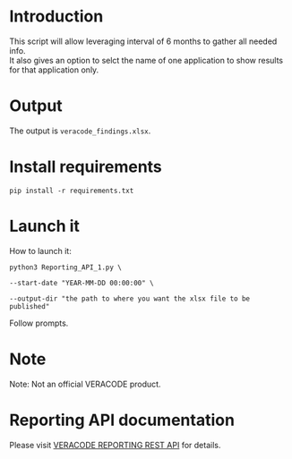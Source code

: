 # Introduction
This script will allow leveraging interval of 6 months to gather all needed info.  
It also gives an option to selct the name of one application to show results for that application only.

# Output
The output is `veracode_findings.xlsx`.

# Install requirements
`pip install -r requirements.txt`

# Launch it
How to launch it:

`python3 Reporting_API_1.py \`

`--start-date "YEAR-MM-DD 00:00:00" \`

`--output-dir "the path to where you want the xlsx file to be published"`

Follow prompts.

# Note
  Note: Not an official VERACODE product.

# Reporting API documentation
Please visit [VERACODE REPORTING REST API](https://docs.veracode.com/r/Reporting_REST_API) for details.
